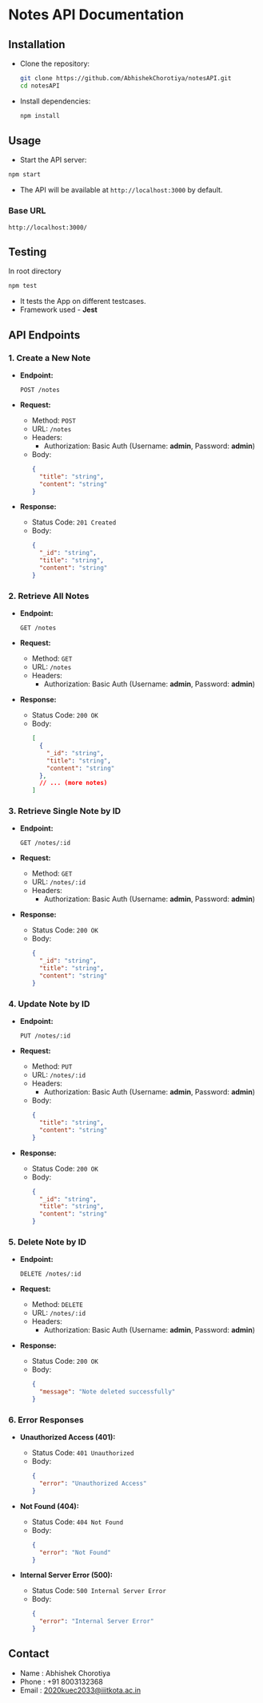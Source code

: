 
# Notes API Documentation

## Installation

- Clone the repository:

   ```bash
   git clone https://github.com/AbhishekChorotiya/notesAPI.git
   cd notesAPI
   ```

- Install dependencies:

   ```bash
   npm install
   ```

## Usage

 - Start the API server:

```bash
npm start
```

- The API will be available at `http://localhost:3000` by default.

### Base URL
```
http://localhost:3000/
```

## Testing 
In root directory 
```bash
npm test
```
- It tests the App on different testcases.
- Framework used - **Jest**

## **API Endpoints**

### 1. Create a New Note

- **Endpoint:**
  ```
  POST /notes
  ```

- **Request:**
  - Method: `POST`
  - URL: `/notes`
  - Headers:
    - Authorization: Basic Auth (Username: **admin**, Password: **admin**)
  - Body:
    ```json
    {
      "title": "string",
      "content": "string"
    }
    ```

- **Response:**
  - Status Code: `201 Created`
  - Body:
    ```json
    {
      "_id": "string",
      "title": "string",
      "content": "string"
    }
    ```

### 2. Retrieve All Notes

- **Endpoint:**
  ```
  GET /notes
  ```

- **Request:**
  - Method: `GET`
  - URL: `/notes`
  - Headers:
    - Authorization: Basic Auth (Username: **admin**, Password: **admin**)

- **Response:**
  - Status Code: `200 OK`
  - Body:
    ```json
    [
      {
        "_id": "string",
        "title": "string",
        "content": "string"
      },
      // ... (more notes)
    ]
    ```

### 3. Retrieve Single Note by ID

- **Endpoint:**
  ```
  GET /notes/:id
  ```

- **Request:**
  - Method: `GET`
  - URL: `/notes/:id`
  - Headers:
    - Authorization: Basic Auth (Username: **admin**, Password: **admin**)

- **Response:**
  - Status Code: `200 OK`
  - Body:
    ```json
    {
      "_id": "string",
      "title": "string",
      "content": "string"
    }
    ```

### 4. Update Note by ID

- **Endpoint:**
  ```
  PUT /notes/:id
  ```

- **Request:**
  - Method: `PUT`
  - URL: `/notes/:id`
  - Headers:
    - Authorization: Basic Auth (Username: **admin**, Password: **admin**)
  - Body:
    ```json
    {
      "title": "string",
      "content": "string"
    }
    ```

- **Response:**
  - Status Code: `200 OK`
  - Body:
    ```json
    {
      "_id": "string",
      "title": "string",
      "content": "string"
    }
    ```

### 5. Delete Note by ID

- **Endpoint:**
  ```
  DELETE /notes/:id
  ```

- **Request:**
  - Method: `DELETE`
  - URL: `/notes/:id`
  - Headers:
    - Authorization: Basic Auth (Username: **admin**, Password: **admin**)

- **Response:**
  - Status Code: `200 OK`
  - Body:
    ```json
    {
      "message": "Note deleted successfully"
    }
    ```

### 6. Error Responses

- **Unauthorized Access (401):**
  - Status Code: `401 Unauthorized`
  - Body:
    ```json
    {
      "error": "Unauthorized Access"
    }
    ```

- **Not Found (404):**
  - Status Code: `404 Not Found`
  - Body:
    ```json
    {
      "error": "Not Found"
    }
    ```

- **Internal Server Error (500):**
  - Status Code: `500 Internal Server Error`
  - Body:
    ```json
    {
      "error": "Internal Server Error"
    }
    ```

## Contact

- Name : Abhishek Chorotiya
- Phone : +91 8003132368
- Email : 2020kuec2033@iiitkota.ac.in 
  
